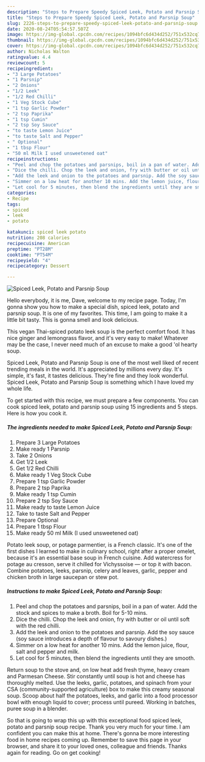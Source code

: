 ```yaml
---
description: "Steps to Prepare Speedy Spiced Leek, Potato and Parsnip Soup"
title: "Steps to Prepare Speedy Spiced Leek, Potato and Parsnip Soup"
slug: 2226-steps-to-prepare-speedy-spiced-leek-potato-and-parsnip-soup
date: 2020-08-24T05:54:57.507Z
image: https://img-global.cpcdn.com/recipes/1094bfc6d434d252/751x532cq70/spiced-leek-potato-and-parsnip-soup-recipe-main-photo.jpg
thumbnail: https://img-global.cpcdn.com/recipes/1094bfc6d434d252/751x532cq70/spiced-leek-potato-and-parsnip-soup-recipe-main-photo.jpg
cover: https://img-global.cpcdn.com/recipes/1094bfc6d434d252/751x532cq70/spiced-leek-potato-and-parsnip-soup-recipe-main-photo.jpg
author: Nicholas Walton
ratingvalue: 4.4
reviewcount: 5
recipeingredient:
- "3 Large Potatoes"
- "1 Parsnip"
- "2 Onions"
- "1/2 Leek"
- "1/2 Red Chilli"
- "1 Veg Stock Cube"
- "1 tsp Garlic Powder"
- "2 tsp Paprika"
- "1 tsp Cumin"
- "2 tsp Soy Sauce"
- "to taste Lemon Juice"
- "to taste Salt and Pepper"
- " Optional"
- "1 tbsp Flour"
- "50 ml Milk I used unsweetened oat"
recipeinstructions:
- "Peel and chop the potatoes and parsnips, boil in a pan of water. Add the stock and spices to make a broth. Boil for 5-10 mins."
- "Dice the chilli. Chop the leek and onion, fry with butter or oil until soft with the red chilli."
- "Add the leek and onion to the potatoes and parsnip. Add the soy sauce (soy sauce introduces a depth of flavour to savoury dishes.)"
- "Simmer on a low heat for another 10 mins. Add the lemon juice, flour, salt and pepper and milk."
- "Let cool for 5 minutes, then blend the ingredients until they are smooth."
categories:
- Recipe
tags:
- spiced
- leek
- potato

katakunci: spiced leek potato 
nutrition: 208 calories
recipecuisine: American
preptime: "PT28M"
cooktime: "PT54M"
recipeyield: "4"
recipecategory: Dessert

---
```



![Spiced Leek, Potato and Parsnip Soup](https://img-global.cpcdn.com/recipes/1094bfc6d434d252/751x532cq70/spiced-leek-potato-and-parsnip-soup-recipe-main-photo.jpg)

Hello everybody, it is me, Dave, welcome to my recipe page. Today, I'm gonna show you how to make a special dish, spiced leek, potato and parsnip soup. It is one of my favorites. This time, I am going to make it a little bit tasty. This is gonna smell and look delicious.

This vegan Thai-spiced potato leek soup is the perfect comfort food. It has nice ginger and lemongrass flavor, and it&#39;s very easy to make! Whatever may be the case, I never need much of an excuse to make a good &#39;ol hearty soup.

Spiced Leek, Potato and Parsnip Soup is one of the most well liked of recent trending meals in the world. It's appreciated by millions every day. It's simple, it's fast, it tastes delicious. They're fine and they look wonderful. Spiced Leek, Potato and Parsnip Soup is something which I have loved my whole life.


To get started with this recipe, we must prepare a few components. You can cook spiced leek, potato and parsnip soup using 15 ingredients and 5 steps. Here is how you cook it.

<!--inarticleads1-->

##### The ingredients needed to make Spiced Leek, Potato and Parsnip Soup:

1. Prepare 3 Large Potatoes
1. Make ready 1 Parsnip
1. Take 2 Onions
1. Get 1/2 Leek
1. Get 1/2 Red Chilli
1. Make ready 1 Veg Stock Cube
1. Prepare 1 tsp Garlic Powder
1. Prepare 2 tsp Paprika
1. Make ready 1 tsp Cumin
1. Prepare 2 tsp Soy Sauce
1. Make ready to taste Lemon Juice
1. Take to taste Salt and Pepper
1. Prepare  Optional
1. Prepare 1 tbsp Flour
1. Make ready 50 ml Milk (I used unsweetened oat)


Potato leek soup, or potage parmentier, is a French classic. It&#39;s one of the first dishes I learned to make in culinary school, right after a proper omelet, because it&#39;s an essential base soup in French cuisine. Add watercress for potage au cresson, serve it chilled for Vichyssoise — or top it with bacon. Combine potatoes, leeks, parsnip, celery and leaves, garlic, pepper and chicken broth in large saucepan or stew pot. 

<!--inarticleads2-->

##### Instructions to make Spiced Leek, Potato and Parsnip Soup:

1. Peel and chop the potatoes and parsnips, boil in a pan of water. Add the stock and spices to make a broth. Boil for 5-10 mins.
1. Dice the chilli. Chop the leek and onion, fry with butter or oil until soft with the red chilli.
1. Add the leek and onion to the potatoes and parsnip. Add the soy sauce (soy sauce introduces a depth of flavour to savoury dishes.)
1. Simmer on a low heat for another 10 mins. Add the lemon juice, flour, salt and pepper and milk.
1. Let cool for 5 minutes, then blend the ingredients until they are smooth.


Return soup to the stove and, on low heat add fresh thyme, heavy cream and Parmesan Cheese. Stir constantly until soup is hot and cheese has thoroughly melted. Use the leeks, garlic, potatoes, and spinach from your CSA (community-supported agriculture) box to make this creamy seasonal soup. Scoop about half the potatoes, leeks, and garlic into a food processor bowl with enough liquid to cover; process until pureed. Working in batches, puree soup in a blender. 

So that is going to wrap this up with this exceptional food spiced leek, potato and parsnip soup recipe. Thank you very much for your time. I am confident you can make this at home. There's gonna be more interesting food in home recipes coming up. Remember to save this page in your browser, and share it to your loved ones, colleague and friends. Thanks again for reading. Go on get cooking!

